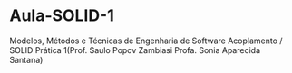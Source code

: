 # Aula-SOLID-1
Modelos, Métodos e Técnicas  de Engenharia de Software Acoplamento / SOLID  Prática 1(Prof. Saulo Popov Zambiasi Profa. Sonia Aparecida Santana)

